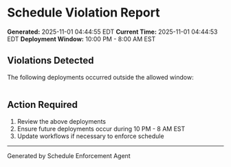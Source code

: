 # Schedule Violation Report

**Generated:** 2025-11-01 04:44:55 EDT
**Current Time:** 2025-11-01 04:44:53 EDT
**Deployment Window:** 10:00 PM - 8:00 AM EST

## Violations Detected

The following deployments occurred outside the allowed window:

```

```

## Action Required

1. Review the above deployments
2. Ensure future deployments occur during 10 PM - 8 AM EST
3. Update workflows if necessary to enforce schedule

---

Generated by Schedule Enforcement Agent
